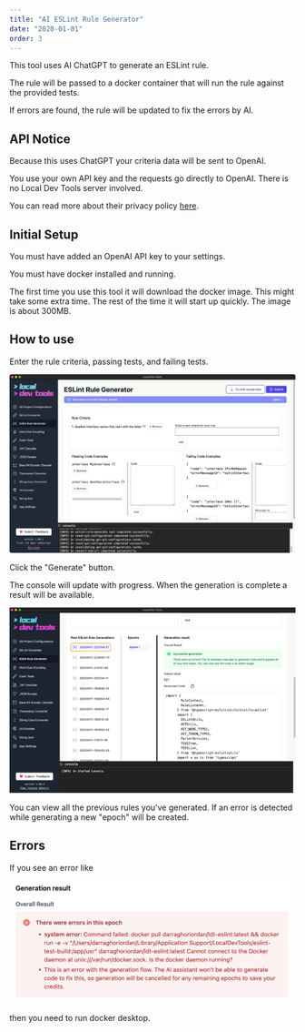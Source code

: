 ```yaml
---
title: "AI ESLint Rule Generator"
date: "2020-01-01"
order: 3
---
```


This tool uses AI ChatGPT to generate an ESLint rule.

The rule will be passed to a docker container that will run the rule against the provided tests.

If errors are found, the rule will be updated to fix the errors by AI.

## API Notice

Because this uses ChatGPT your criteria data will be sent to OpenAI.

You use your own API key and the requests go directly to OpenAI. There is no Local Dev Tools server involved.

You can read more about their privacy policy [here](https://openai.com/policies/privacy-policy).

## Initial Setup

You must have added an OpenAI API key to your settings.

You must have docker installed and running.

The first time you use this tool it will download the docker image. This might take some extra time. The rest of the time it will start up quickly. The image is about 300MB.

## How to use

Enter the rule criteria, passing tests, and failing tests.

![ESLint rule](../images/eslint_rule_criteria.png)

Click the "Generate" button.

The console will update with progress. When the generation is complete a result will be available.

![ESLint rule gen](../images/eslintgen.png)

You can view all the previous rules you've generated. If an error is detected while generating a new "epoch" will be created.

## Errors

If you see an error like

![Docker error](../images/docker_start.png)

then you need to run docker desktop.
